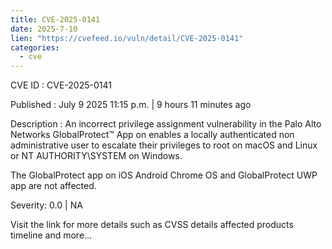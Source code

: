 ```yaml
---
title: CVE-2025-0141
date: 2025-7-10
lien: "https://cvefeed.io/vuln/detail/CVE-2025-0141"
categories:
  - cve
---
```


CVE ID : CVE-2025-0141

Published :  July 9
2025
11:15 p.m. | 9 hours
11 minutes ago

Description : An incorrect privilege assignment vulnerability in the Palo Alto Networks GlobalProtect™ App on enables a locally authenticated non administrative user to escalate their privileges to root on macOS and Linux or NT AUTHORITY\SYSTEM on Windows.

The GlobalProtect app on iOS
Android
Chrome OS and GlobalProtect UWP app are not affected.

Severity: 0.0 | NA

Visit the link for more details
such as CVSS details
affected products
timeline
and more...
